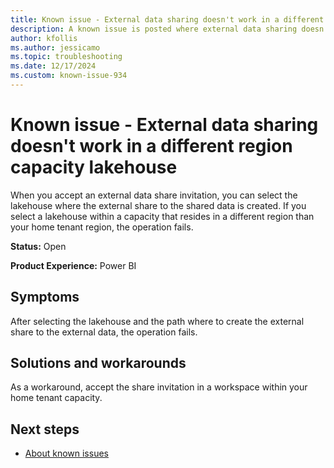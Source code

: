 ```yaml
---
title: Known issue - External data sharing doesn't work in a different region capacity lakehouse
description: A known issue is posted where external data sharing doesn't work in a different region capacity lakehouse.
author: kfollis
ms.author: jessicamo
ms.topic: troubleshooting  
ms.date: 12/17/2024
ms.custom: known-issue-934
---
```


# Known issue - External data sharing doesn't work in a different region capacity lakehouse

When you accept an external data share invitation, you can select the lakehouse where the external share to the shared data is created. If you select a lakehouse within a capacity that resides in a different region than your home tenant region, the operation fails.

**Status:** Open

**Product Experience:** Power BI

## Symptoms

After selecting the lakehouse and the path where to create the external share to the external data, the operation fails.

## Solutions and workarounds

As a workaround, accept the share invitation in a workspace within your home tenant capacity.

## Next steps

- [About known issues](https://support.fabric.microsoft.com/known-issues)
